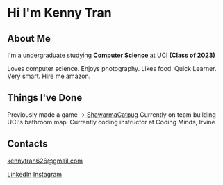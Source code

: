 # Hi I'm Kenny Tran 
## About Me
I'm a undergraduate studying **Computer Science** at UCI **(Class of 2023)**

Loves computer science.
Enjoys photography.
Likes food.
Quick Learner.
Very smart.
Hire me amazon. 

## Things I've Done

Previously made a game -> [ShawarmaCatpug](https://kknee.itch.io/shawarma-the-catpug)
Currently on team building UCI's bathroom map.
Currently coding instructor at Coding Minds, Irvine


## Contacts
kennytran626@gmail.com

[LinkedIn](https://www.linkedin.com/in/kenny-tran-3020a715a/)
[Instagram](https://www.instagram.com/k_enn_yt/)

<!--
**kt-kenny/kt-kenny** is a ✨ _special_ ✨ repository because its `README.md` (this file) appears on your GitHub profile.

Here are some ideas to get you started:

- 🔭 I’m currently working on ...
- 🌱 I’m currently learning ...
- 👯 I’m looking to collaborate on ...
- 🤔 I’m looking for help with ...
- 💬 Ask me about ...
- 📫 How to reach me: ...
- 😄 Pronouns: ...
- ⚡ Fun fact: ...
-->
